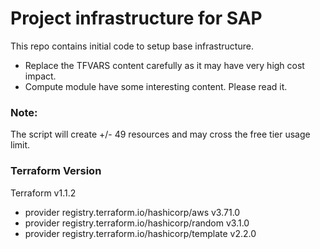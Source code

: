 # Project infrastructure for SAP

This repo contains initial code to setup base infrastructure.

- Replace the TFVARS content carefully as it may have very high cost impact.
- Compute module have some interesting content. Please read it.

### Note:
The script will create +/- 49 resources and may cross the free tier usage limit.

### Terraform Version ###
Terraform v1.1.2
+ provider registry.terraform.io/hashicorp/aws v3.71.0
+ provider registry.terraform.io/hashicorp/random v3.1.0
+ provider registry.terraform.io/hashicorp/template v2.2.0


